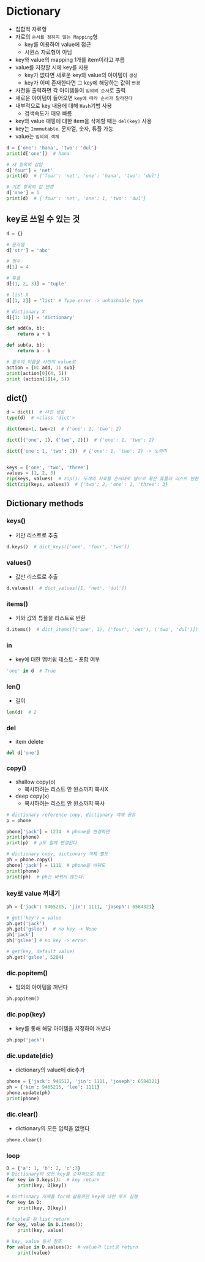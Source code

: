 # Dictionary
* 집합적 자료형
* 자료의 `순서를 정하지 않는 Mapping`형
   * key를 이용하여 value에 접근
   * 시퀀스 자료형이 아님
* key와 value의 mapping 1개를 item이라고 부름
* value를 저장할 시에 key를 사용
   * key가 없다면 새로운 key와 value의 아이템이 `생성`
   * key가 이미 존재한다면 그 key에 해당하는 값이 `변경`
* 사전을 출력하면 각 아이템들이 `임의의 순서`로 출력
* 새로운 아이템이 들어오면 `key에 따라 순서가 달라진다`
* 내부적으로 key 내용에 대해 `Hash`기법 사용
   * 검색속도가 매우 빠름
* key와 value 매핑에 대한 item을 삭제할 때는 `del(key)` 사용
* key는 `Immmutable`. 문자열, 숫자, 튜플 가능
* value는 `임의의 객체`


```python
d = {'one': 'hana', 'two': 'dul'}
print(d['one'])  # hana

# 새 항목의 삽입
d['four'] = 'net'
print(d)  # {'four': 'net', 'one': 'hana', 'two': 'dul'}

# 기존 항목의 값 변경
d['one'] = 1
print(d)  # {'four': 'net', 'one': 1, 'two': 'dul'}
```

## key로 쓰일 수 있는 것
```python
d = {}

# 문자열
d['str'] = 'abc'

# 정수
d[1] = 4

# 튜플
d[(1, 2, 3)] = 'tuple'

# list X
d[[1, 2]] = 'list' # Type error -> unhashable type

# dictionary X
d[{1: 10}] = 'dictionary'
```

```python
def add(a, b):
	return a + b

def sub(a, b):
	return a - b

# 함수의 이름을 사전의 value로
action = {0: add, 1: sub}
print(action[0](4, 5))
print (action[1](4, 5))
```

## dict()
```python
d = dict()  # 사전 생성  
type(d)  # <class 'dict'>

dict(one=1, two=2)  # {'one': 1, 'two': 2}

dict([('one', 1), ('two', 2)])  # {'one': 1, 'two': 2}

dict({'one': 1, 'two': 2})  # {'one': 1, 'two': 2} -> 노의미


keys = ['one', 'two', 'three']
values = (1, 2, 3)
zip(keys, values)  # zip(): 두개의 자료를 순서대로 쌍으로 묶은 튜플의 리스트 반환
dict(zip(keys, values))  # {'two': 2, 'one': 1, 'three': 3}
```

## Dictionary methods

### keys()
* 키만 리스트로 추출
```python
d.keys()  # dict_keys(['one', 'four', 'two'])  
```

### values()
* 값만 리스트로 추출 
```python
d.values()  # dict_values([1, 'net', 'dul'])
```

### items()
* 키와 값의 튜플을 리스트로 반환
```python
d.items()  # dict_items([('one', 1), ('four', 'net'), ('two', 'dul')])
```

### in
* key에 대한 멤버쉽 테스트 - 포함 여부
```python
'one' in d  # True
```

### len()
* 길이
```python
len(d)  # 2
```

### del
* item delete
```python
del d['one']
```

### copy()
* shallow copy(o)
   * 복사하려는 리스트 안 원소까지 복사X
* deep copy(x)
   * 복사하려는 리스트 안 원소까지 복사
```python
# dictionary reference copy, dictionary 객체 공유
p = phone

phone['jack'] = 1234  # phone을 변경하면
print(phone)
print(p)  # p도 함께 변경된다.

# dictionary copy, dictionary 객체 별도
ph = phone.copy()  
phone['jack'] = 1111  # phone을 바꿔도
print(phone)
print(ph)  # ph는 바뀌지 않는다.
```


### key로 value 꺼내기 
```python
ph = {'jack': 9465215, 'jin': 1111, 'joseph': 6584321}

# get('key') = value
ph.get('jack')
ph.get('gslee')  # no key -> None
ph['jack']
ph['gslee'] # no key -> error

# get(key, default value)
ph.get('gslee', 5284)  
```

### dic.popitem()
* 임의의 아이템을 꺼낸다
```python
ph.popitem()
```

### dic.pop(key)
* key를 통해 해당 아이템을 지정하여 꺼낸다
```python
ph.pop('jack')
```

### dic.update(dic)
* dictionary의 value에 dic추가
```python
phone = {'jack': 946512, 'jin': 1111, 'joseph': 6584321}
ph = {'kim': 9465215, 'lee': 1111}
phone.update(ph)
print(phone)
```

### dic.clear()
* dictionary의 모든 입력을 없앤다
```python
phone.clear()
```

### loop
```python
D = {'a': 1, 'b': 2, 'c':3}
# Dictionary의 모든 key를 순차적으로 참조
for key in D.keys():  # key return
	print(key, D[key])

# Dictionary 자체를 for에 활용하면 key에 대한 루프 실행
for key in D:
	print(key, D[key])

# tuple로 된 list return
for key, value in D.items():  
	print(key, value)

# key, value 동시 참조
for value in D.values():  # value가 list로 return
	print(value)
```
